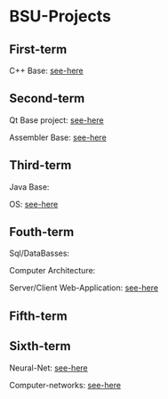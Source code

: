 # BSU-Projects
## First-term
C++ Base: [see-here](https://github.com/NiCHUY/BSU-Projects/tree/main/1st-Term/C%2B%2B)
## Second-term
Qt Base project: [see-here](https://github.com/NiCHUY/Flappy-Meat)

Assembler Base: [see-here](https://github.com/NiCHUY/BSU-Projects/tree/main/2nd-Term/Assembler-Labs)
## Third-term
Java Base:

OS: [see-here](https://github.com/NiCHUY/BSU-Projects/tree/main/3rd-Term/OS)
## Fouth-term
Sql/DataBasses:

Computer Architecture: 

Server/Client Web-Application:  [see-here](https://github.com/NiCHUY/WG)
## Fifth-term
## Sixth-term
Neural-Net: [see-here](https://github.com/NiCHUY/BSU-Projects/tree/main/6th-Term/Neural-Net)

Computer-networks: [see-here](https://github.com/NiCHUY/BSU-Projects/tree/main/6th-Term/Computer-networks)
